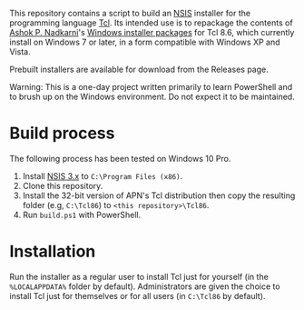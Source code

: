 This repository contains a script to build an [NSIS](https://en.wikipedia.org/wiki/Nullsoft_Scriptable_Install_System) installer for the programming language [Tcl](https://en.wikipedia.org/wiki/Tcl). Its intended use is to repackage the contents of [Ashok P. Nadkarni](https://tcl.wiki/9887)'s [Windows installer packages](https://bintray.com/apnadkarni/tcl-binaries/tcl-binaries-windows) for Tcl 8.6, which currently install on Windows 7 or later, in a form compatible with Windows XP and Vista.

Prebuilt installers are available for download from the Releases page.

Warning: This is a one-day project written primarily to learn PowerShell and to brush up on the Windows environment. Do not expect it to be maintained.

# Build process

The following process has been tested on Windows 10 Pro.

1. Install [NSIS 3.x](http://nsis.sourceforge.net/) to `C:\Program Files (x86)`.
2. Clone this repository.
3. Install the 32-bit version of APN's Tcl distribution then copy the resulting folder (e.g, `C:\Tcl86`) to `<this repository>\Tcl86`.
4. Run `build.ps1` with PowerShell.

# Installation

Run the installer as a regular user to install Tcl just for yourself (in the `%LOCALAPPDATA%` folder by default). Administrators are given the choice to install Tcl just for themselves or for all users (in `C:\Tcl86` by default).
